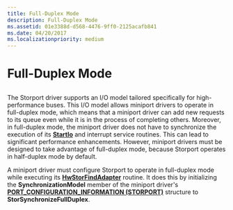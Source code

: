 ```yaml
---
title: Full-Duplex Mode
description: Full-Duplex Mode
ms.assetid: 01e3388d-d568-4476-9ff0-2125acafb841
ms.date: 04/20/2017
ms.localizationpriority: medium
---
```


# Full-Duplex Mode


## <span id="ddk_full_duplex_mode_kg"></span><span id="DDK_FULL_DUPLEX_MODE_KG"></span>


The Storport driver supports an I/O model tailored specifically for high-performance buses. This I/O model allows miniport drivers to operate in full-duplex mode, which means that a miniport driver can add new requests to its queue even while it is in the process of completing others. Moreover, in full-duplex mode, the miniport driver does not have to synchronize the execution of its [**StartIo**](/windows-hardware/drivers/ddi/wdm/nc-wdm-driver_startio) and interrupt service routines. This can lead to significant performance enhancements. However, miniport drivers must be designed to take advantage of full-duplex mode, because Storport operates in half-duplex mode by default.

A miniport driver must configure Storport to operate in full-duplex mode while executing its [**HwStorFindAdapter**](/windows-hardware/drivers/ddi/storport/nc-storport-hw_find_adapter) routine. It does this by initializing the **SynchronizationModel** member of the miniport driver's [**PORT\_CONFIGURATION\_INFORMATION (STORPORT)**](/previous-versions/windows/hardware/drivers/ff563901(v=vs.85)) structure to **StorSynchronizeFullDuplex**.

 

